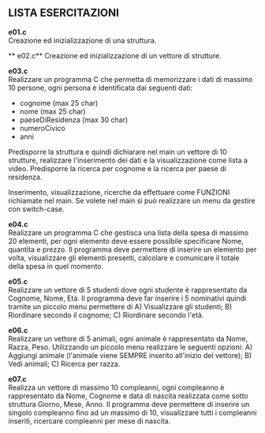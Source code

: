 ## LISTA ESERCITAZIONI ##

**e01.c**  
Creazione ed inizializzazione di una struttura.

** e02.c**
Creazione ed inizializzazione di un vettore di strutture.

**e03.c**  
Realizzare un programma C che permetta di memorizzare i dati di massimo 10 persone, ogni persona è identificata dai seguenti dati:
- cognome (max 25 char)
- nome  (max 25 char)
- paeseDiResidenza (max 30 char)
- numeroCivico
- anni

Predisporre la struttura e quindi dichiarare nel main un vettore di 10 strutture, realizzare l'inserimento dei dati e la visualizzazione come lista a video. Predisporre la ricerca per cognome e la ricerca per paese di residenza.
  
Inserimento, visualizzazione, ricerche da effettuare come FUNZIONI richiamate nel main. Se volete nel main si può realizzare un menu da gestire con switch-case.

**e04.c**  
Realizzare un programma C che gestisca una lista della spesa di massimo 20 elementi, per ogni elemento deve essere possibile specificare Nome, quantita e prezzo. Il programma deve permettere di inserire un elemento per volta, visualizzare gli elementi presenti, calcolare e comunicare il totale della spesa in quel momento.

**e05.c**  
 Realizzare un vettore di 5 studenti dove ogni studente è rappresentato da Cognome, Nome, Età. Il programma deve far inserire i 5 nominativi quindi tramite un piccolo menu permettere di A) Visualizzare gli studenti; B) Riordinare secondo il cognome; C) Riordinare secondo l'età.

**e06.c**  
Realizzare un vettore di 5 animali, ogni animale è rappresentato da Nome, Razza, Peso. Utilizzando un piccolo menu realizzare le seguenti opzioni: A) Aggiungi animale (l'animale viene SEMPRE inserito all'inizio del vettore); B) Vedi animali; C) Ricerca per razza.

**e07.c**  
Realizza un vettore di massimo 10 compleanni, ogni compleanno è rappresentato da Nome, Cognome e data di nascita realizzata come sotto struttura Giorno, Mese, Anno. Il programma deve permettere di inserire un singolo compleanno fino ad un massimo di 10, visualizzare tutti i compleanni inseriti, ricercare compleanni per mese di nascita.